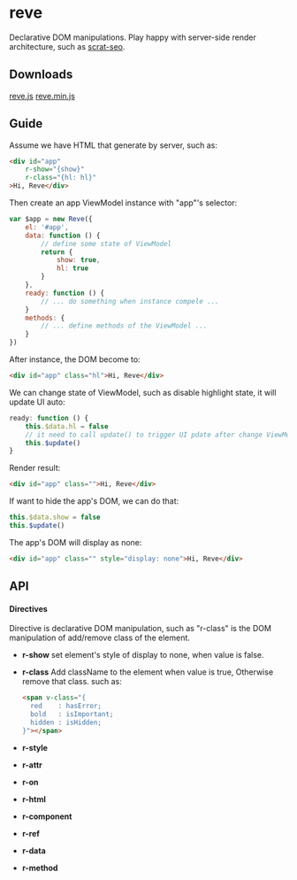 # reve
Declarative DOM manipulations. Play happy with server-side render architecture, such as [scrat-seo](https://github.com/scrat-team/scrat-swig).

## Downloads

[reve.js](https://raw.githubusercontent.com/switer/reve/master/dist/reve.js)
[reve.min.js](https://raw.githubusercontent.com/switer/reve/master/dist/reve.min.js)

## Guide

Assume we have HTML that generate by server, such as:

```html
<div id="app" 
	r-show="{show}" 
	r-class="{hl: hl}"
>Hi, Reve</div>
```

Then create an app ViewModel instance with "app"'s selector:

```js
var $app = new Reve({
	el: '#app',
	data: function () {
		// define some state of ViewModel
		return {
			show: true,
			hl: true
		}
	},
	ready: function () {
		// ... do something when instance compele ...
	}
	methods: {
		// ... define methods of the ViewModel ...
	}
})
```

After instance, the DOM become to:

```html
<div id="app" class="hl">Hi, Reve</div>
```

We can change state of ViewModel, such as disable highlight state, it will update UI auto:

```js
ready: function () {
	this.$data.hl = false
	// it need to call update() to trigger UI pdate after change ViewModel state
	this.$update()
}
```
Render result: 

```html
<div id="app" class="">Hi, Reve</div>
```

If want to hide the app's DOM, we can do that:

```js
this.$data.show = false
this.$update()
```

The app's DOM will display as none:

```html
<div id="app" class="" style="display: none">Hi, Reve</div>
```

## API

#### Directives
Directive is declarative DOM manipulation, such as "r-class" is the DOM manipulation of add/remove class of the element.

- **r-show**
	set element's style of display to none, when value is false.  

- **r-class**
	Add className to the element when value is true, Otherwise remove that class.
	such as: 
	```html
	<span v-class="{
	  red    : hasError;
	  bold   : isImportant;
	  hidden : isHidden;
	}"></span>
	```

- **r-style**
	

- **r-attr**
- **r-on**
- **r-html**
- **r-component**
- **r-ref**
- **r-data**
- **r-method**





